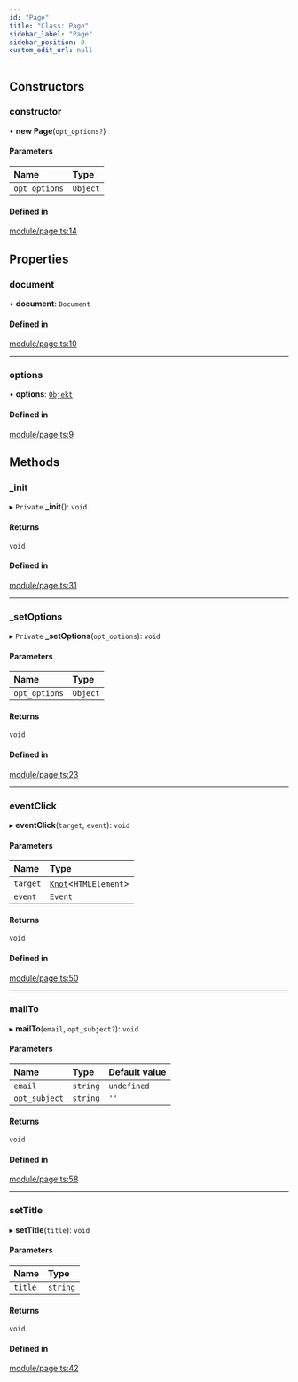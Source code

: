 ```yaml
---
id: "Page"
title: "Class: Page"
sidebar_label: "Page"
sidebar_position: 0
custom_edit_url: null
---
```


## Constructors

### constructor

• **new Page**(`opt_options?`)

#### Parameters

| Name | Type |
| :------ | :------ |
| `opt_options` | `Object` |

#### Defined in

[module/page.ts:14](https://github.com/siposdani87/sui-js/blob/3c5600c/src/module/page.ts#L14)

## Properties

### document

• **document**: `Document`

#### Defined in

[module/page.ts:10](https://github.com/siposdani87/sui-js/blob/3c5600c/src/module/page.ts#L10)

___

### options

• **options**: [`Objekt`](Objekt.md)

#### Defined in

[module/page.ts:9](https://github.com/siposdani87/sui-js/blob/3c5600c/src/module/page.ts#L9)

## Methods

### \_init

▸ `Private` **_init**(): `void`

#### Returns

`void`

#### Defined in

[module/page.ts:31](https://github.com/siposdani87/sui-js/blob/3c5600c/src/module/page.ts#L31)

___

### \_setOptions

▸ `Private` **_setOptions**(`opt_options`): `void`

#### Parameters

| Name | Type |
| :------ | :------ |
| `opt_options` | `Object` |

#### Returns

`void`

#### Defined in

[module/page.ts:23](https://github.com/siposdani87/sui-js/blob/3c5600c/src/module/page.ts#L23)

___

### eventClick

▸ **eventClick**(`target`, `event`): `void`

#### Parameters

| Name | Type |
| :------ | :------ |
| `target` | [`Knot`](Knot.md)<`HTMLElement`\> |
| `event` | `Event` |

#### Returns

`void`

#### Defined in

[module/page.ts:50](https://github.com/siposdani87/sui-js/blob/3c5600c/src/module/page.ts#L50)

___

### mailTo

▸ **mailTo**(`email`, `opt_subject?`): `void`

#### Parameters

| Name | Type | Default value |
| :------ | :------ | :------ |
| `email` | `string` | `undefined` |
| `opt_subject` | `string` | `''` |

#### Returns

`void`

#### Defined in

[module/page.ts:58](https://github.com/siposdani87/sui-js/blob/3c5600c/src/module/page.ts#L58)

___

### setTitle

▸ **setTitle**(`title`): `void`

#### Parameters

| Name | Type |
| :------ | :------ |
| `title` | `string` |

#### Returns

`void`

#### Defined in

[module/page.ts:42](https://github.com/siposdani87/sui-js/blob/3c5600c/src/module/page.ts#L42)
